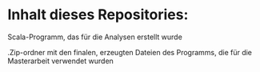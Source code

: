 # Inhalt dieses Repositories:

Scala-Programm, das für die Analysen erstellt wurde

.Zip-ordner mit den finalen, erzeugten Dateien des Programms, die für die Masterarbeit verwendet wurden 
